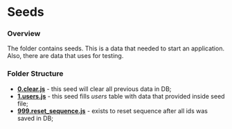# Seeds

### Overview

The folder contains seeds. This is a data that needed to start an application. Also, there are data that uses for testing. 


### Folder Structure

* **[0.clear.js](./0.clear.js)** - this seed will clear all previous data in DB;  
* **[1.users.js](./1.users.js)** - this seed fills *users* table with data that provided inside seed file;
* **[999.reset_sequence.js](./999.reset_sequence.js)** - exists to reset sequence after all ids was saved in DB;

